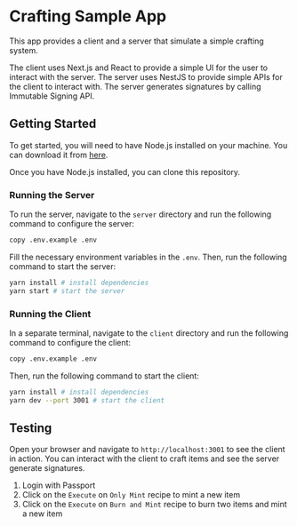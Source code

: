 # Crafting Sample App

This app provides a client and a server that simulate a simple crafting system.

The client uses Next.js and React to provide a simple UI for the user to interact with the server. The server uses NestJS to provide simple APIs for the client to interact with. The server generates signatures by calling Immutable Signing API.

## Getting Started

To get started, you will need to have Node.js installed on your machine. You can download it from [here](https://nodejs.org/).

Once you have Node.js installed, you can clone this repository. 

### Running the Server

To run the server, navigate to the `server` directory and run the following command to configure the server:

```bash
copy .env.example .env
```

Fill the necessary environment variables in the `.env`. Then, run the following command to start the server:

```bash 
yarn install # install dependencies
yarn start # start the server
```

### Running the Client

In a separate terminal, navigate to the `client` directory and run the following command to configure the client:

```bash
copy .env.example .env
```

Then, run the following command to start the client:

```bash
yarn install # install dependencies
yarn dev --port 3001 # start the client
```

## Testing

Open your browser and navigate to `http://localhost:3001` to see the client in action. You can interact with the client to craft items and see the server generate signatures.

1. Login with Passport
2. Click on the `Execute` on `Only Mint` recipe to mint a new item
3. Click on the `Execute` on `Burn and Mint` recipe to burn two items and mint a new item 
